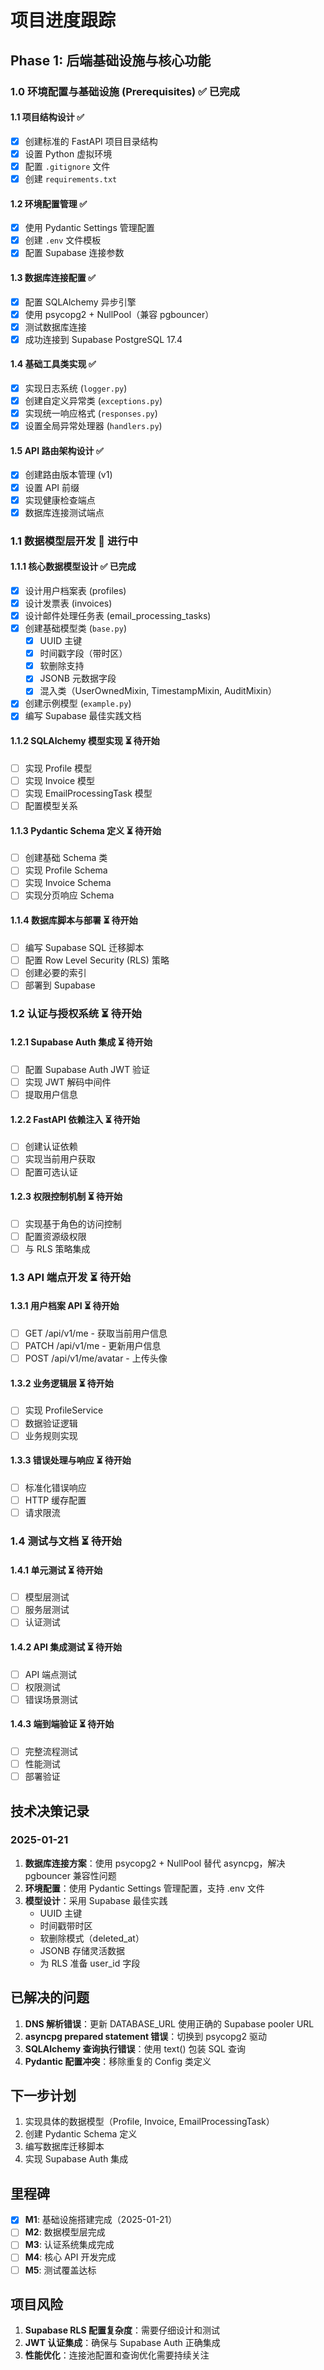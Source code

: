 # 项目进度跟踪

## Phase 1: 后端基础设施与核心功能

### 1.0 环境配置与基础设施 (Prerequisites) ✅ 已完成

#### 1.1 项目结构设计 ✅
- [x] 创建标准的 FastAPI 项目目录结构
- [x] 设置 Python 虚拟环境
- [x] 配置 `.gitignore` 文件
- [x] 创建 `requirements.txt`

#### 1.2 环境配置管理 ✅
- [x] 使用 Pydantic Settings 管理配置
- [x] 创建 `.env` 文件模板
- [x] 配置 Supabase 连接参数

#### 1.3 数据库连接配置 ✅
- [x] 配置 SQLAlchemy 异步引擎
- [x] 使用 psycopg2 + NullPool（兼容 pgbouncer）
- [x] 测试数据库连接
- [x] 成功连接到 Supabase PostgreSQL 17.4

#### 1.4 基础工具类实现 ✅
- [x] 实现日志系统 (`logger.py`)
- [x] 创建自定义异常类 (`exceptions.py`)
- [x] 实现统一响应格式 (`responses.py`)
- [x] 设置全局异常处理器 (`handlers.py`)

#### 1.5 API 路由架构设计 ✅
- [x] 创建路由版本管理 (v1)
- [x] 设置 API 前缀
- [x] 实现健康检查端点
- [x] 数据库连接测试端点

### 1.1 数据模型层开发 🚧 进行中

#### 1.1.1 核心数据模型设计 ✅ 已完成
- [x] 设计用户档案表 (profiles)
- [x] 设计发票表 (invoices)  
- [x] 设计邮件处理任务表 (email_processing_tasks)
- [x] 创建基础模型类 (`base.py`)
  - [x] UUID 主键
  - [x] 时间戳字段（带时区）
  - [x] 软删除支持
  - [x] JSONB 元数据字段
  - [x] 混入类（UserOwnedMixin, TimestampMixin, AuditMixin）
- [x] 创建示例模型 (`example.py`)
- [x] 编写 Supabase 最佳实践文档

#### 1.1.2 SQLAlchemy 模型实现 ⏳ 待开始
- [ ] 实现 Profile 模型
- [ ] 实现 Invoice 模型
- [ ] 实现 EmailProcessingTask 模型
- [ ] 配置模型关系

#### 1.1.3 Pydantic Schema 定义 ⏳ 待开始
- [ ] 创建基础 Schema 类
- [ ] 实现 Profile Schema
- [ ] 实现 Invoice Schema
- [ ] 实现分页响应 Schema

#### 1.1.4 数据库脚本与部署 ⏳ 待开始
- [ ] 编写 Supabase SQL 迁移脚本
- [ ] 配置 Row Level Security (RLS) 策略
- [ ] 创建必要的索引
- [ ] 部署到 Supabase

### 1.2 认证与授权系统 ⏳ 待开始

#### 1.2.1 Supabase Auth 集成 ⏳ 待开始
- [ ] 配置 Supabase Auth JWT 验证
- [ ] 实现 JWT 解码中间件
- [ ] 提取用户信息

#### 1.2.2 FastAPI 依赖注入 ⏳ 待开始
- [ ] 创建认证依赖
- [ ] 实现当前用户获取
- [ ] 配置可选认证

#### 1.2.3 权限控制机制 ⏳ 待开始
- [ ] 实现基于角色的访问控制
- [ ] 配置资源级权限
- [ ] 与 RLS 策略集成

### 1.3 API 端点开发 ⏳ 待开始

#### 1.3.1 用户档案 API ⏳ 待开始
- [ ] GET /api/v1/me - 获取当前用户信息
- [ ] PATCH /api/v1/me - 更新用户信息
- [ ] POST /api/v1/me/avatar - 上传头像

#### 1.3.2 业务逻辑层 ⏳ 待开始
- [ ] 实现 ProfileService
- [ ] 数据验证逻辑
- [ ] 业务规则实现

#### 1.3.3 错误处理与响应 ⏳ 待开始
- [ ] 标准化错误响应
- [ ] HTTP 缓存配置
- [ ] 请求限流

### 1.4 测试与文档 ⏳ 待开始

#### 1.4.1 单元测试 ⏳ 待开始
- [ ] 模型层测试
- [ ] 服务层测试
- [ ] 认证测试

#### 1.4.2 API 集成测试 ⏳ 待开始
- [ ] API 端点测试
- [ ] 权限测试
- [ ] 错误场景测试

#### 1.4.3 端到端验证 ⏳ 待开始
- [ ] 完整流程测试
- [ ] 性能测试
- [ ] 部署验证

## 技术决策记录

### 2025-01-21
1. **数据库连接方案**：使用 psycopg2 + NullPool 替代 asyncpg，解决 pgbouncer 兼容性问题
2. **环境配置**：使用 Pydantic Settings 管理配置，支持 .env 文件
3. **模型设计**：采用 Supabase 最佳实践
   - UUID 主键
   - 时间戳带时区
   - 软删除模式（deleted_at）
   - JSONB 存储灵活数据
   - 为 RLS 准备 user_id 字段

## 已解决的问题

1. **DNS 解析错误**：更新 DATABASE_URL 使用正确的 Supabase pooler URL
2. **asyncpg prepared statement 错误**：切换到 psycopg2 驱动
3. **SQLAlchemy 查询执行错误**：使用 text() 包装 SQL 查询
4. **Pydantic 配置冲突**：移除重复的 Config 类定义

## 下一步计划

1. 实现具体的数据模型（Profile, Invoice, EmailProcessingTask）
2. 创建 Pydantic Schema 定义
3. 编写数据库迁移脚本
4. 实现 Supabase Auth 集成

## 里程碑

- [x] **M1**: 基础设施搭建完成（2025-01-21）
- [ ] **M2**: 数据模型层完成
- [ ] **M3**: 认证系统集成完成
- [ ] **M4**: 核心 API 开发完成
- [ ] **M5**: 测试覆盖达标

## 项目风险

1. **Supabase RLS 配置复杂度**：需要仔细设计和测试
2. **JWT 认证集成**：确保与 Supabase Auth 正确集成
3. **性能优化**：连接池配置和查询优化需要持续关注
